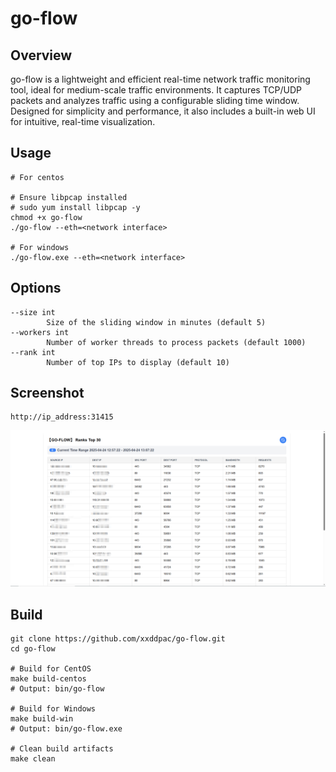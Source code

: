 # go-flow

## Overview
go-flow is a lightweight and efficient real-time network traffic monitoring tool, ideal for medium-scale traffic environments. It captures TCP/UDP packets and analyzes traffic using a configurable sliding time window. Designed for simplicity and performance, it also includes a built-in web UI for intuitive, real-time visualization.
## Usage

```
# For centos

# Ensure libpcap installed
# sudo yum install libpcap -y
chmod +x go-flow
./go-flow --eth=<network interface>

# For windows
./go-flow.exe --eth=<network interface>
```

## Options
```
--size int
        Size of the sliding window in minutes (default 5)
--workers int
        Number of worker threads to process packets (default 1000)
--rank int
        Number of top IPs to display (default 10)
```

## Screenshot
```
http://ip_address:31415
```
<img src="gf.png" alt="">

## Build

```
git clone https://github.com/xxddpac/go-flow.git
cd go-flow

# Build for CentOS
make build-centos
# Output: bin/go-flow

# Build for Windows
make build-win
# Output: bin/go-flow.exe

# Clean build artifacts
make clean
```